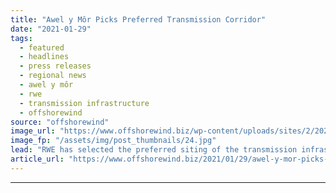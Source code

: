 ```yaml
---
title: "Awel y Môr Picks Preferred Transmission Corridor"
date: "2021-01-29"
tags: 
  - featured
  - headlines
  - press releases
  - regional news
  - awel y môr
  - rwe
  - transmission infrastructure
  - offshorewind
source: "offshorewind"
image_url: "https://www.offshorewind.biz/wp-content/uploads/sites/2/2021/01/Awel-y-Môr-Picks-Preferred-Transmission-Corridor.jpg"
image_fp: "/assets/img/post_thumbnails/24.jpg"
lead: "RWE has selected the preferred siting of the transmission infrastructure for the Awel y"
article_url: "https://www.offshorewind.biz/2021/01/29/awel-y-mor-picks-preferred-transmission-corridor/"
---
```


---
